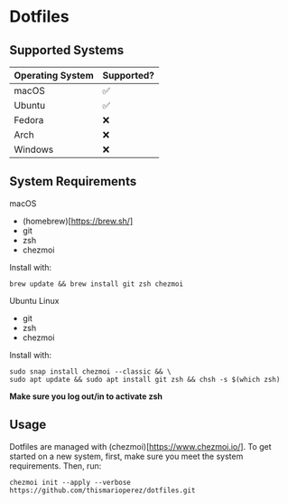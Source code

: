 # Dotfiles

## Supported Systems

| Operating System | Supported? |
| ---------------- | ---------- |
| macOS            | ✅         |
| Ubuntu           | ✅         |
| Fedora           | ❌         |
| Arch             | ❌         |
| Windows          | ❌         |

## System Requirements

macOS

-   (homebrew)[https://brew.sh/]
-   git
-   zsh
-   chezmoi

Install with:

```shell
brew update && brew install git zsh chezmoi
```

Ubuntu Linux

-   git
-   zsh
-   chezmoi

Install with:

```shell
sudo snap install chezmoi --classic && \
sudo apt update && sudo apt install git zsh && chsh -s $(which zsh)
```

**Make sure you log out/in to activate zsh**

## Usage

Dotfiles are managed with (chezmoi)[https://www.chezmoi.io/].
To get started on a new system, first, make sure you meet the system requirements. Then, run:

```
chezmoi init --apply --verbose https://github.com/thismarioperez/dotfiles.git
```

